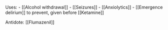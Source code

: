Uses:
	- [[Alcohol withdrawal]]
	- [[Seizures]]
	- [[Anxiolytics]]
	- [[Emergence delirium]] to prevent, given before [[Ketamine]] 

Antidote: [[Flumazenil]] 